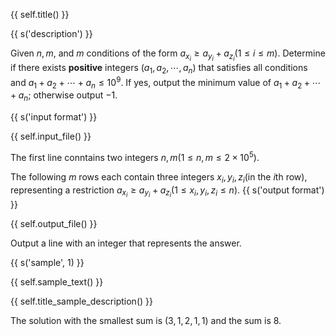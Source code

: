 {{ self.title() }}


{{ s('description') }}

Given $n,m$, and $m$ conditions of the form $a_{x_i}\ge a_{y_i}+a_{z_i}(1 \le i \le m)$. Determine if there exists **positive** integers $(a_1,a_2,\cdots,a_n)$ that satisfies all conditions and $a_1+a_2+\cdots+a_n \le 10^{9}$. If yes, output the minimum value of $a_1+a_2+\cdots+a_n$; otherwise output $-1$.

{{ s('input format') }}

{{ self.input_file() }}

The first line conntains two integers $n,m(1 \le n,m \le 2\times 10^5)$.

The following $m$ rows each contain three integers $x_i,y_i,z_i$(in the $i$th row), representing a restriction $a_{x_i}\ge a_{y_i}+a_{z_i}(1\le x_i,y_i,z_i \le n)$.
{{ s('output format') }}

{{ self.output_file() }}

Output a line with an integer that represents the answer.

{{ s('sample', 1) }}

{{ self.sample_text() }}


{{ self.title_sample_description() }}

The solution with the smallest sum is $(3,1,2,1,1)$ and the sum is $8$.

